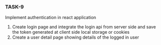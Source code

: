 ### TASK-9

Implement authentication in react application

1. Create login page and integrate the login api from server side and save the token generated at client side local storage or cookies
2. Create a user detail page showing details of the logged in user
